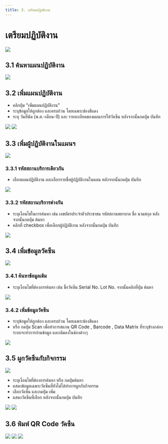 ```yaml
---
title: 3. เตรียมปฏิบัติงาน
---
```


# เตรียมปฏิบัติงาน
![](./img/plan-menu.png)

## 3.1 ค้นหาแผนปฏิบัติงาน
![](./img/plan-search.png)

## 3.2 เพิ่มแผนปฏิบัติงาน
- คลิกปุ่ม "เพิ่มแผนปฏิบัติงาน"
- ระบุข้อมูลให้ถูกต้อง และครบถ้วน โดยเฉพาะช่องสีแดง
- ระบุ วันที่นัด (พ.ศ.-เดือน-ปี) และ รายละเอียดของแผนการให้วัคซีน หลังจากนั้นกดปุ่ม บันทึก 

![](./img/plan-add-1.png)
![](./img/plan-add-2.png)

## 3.3 เพิ่มผู้ปฏิบัติงานในแผนฯ
![](./img/user-to-plan-1.png)
### 3.3.1 รหัสสถานบริการเดียวกัน
- เลือกแผนปฏิบัติงาน และเลือกรายชื่อผู้ปฏิบัติงานในแผน หลังจากนั้นกดปุ่ม บันทึก

![](./img/user-to-plan-2-3.png)

### 3.3.2 รหัสสถานบริการต่างกัน
- ระบุเงื่อนไขในการค้นหา เช่น เลขบัตรประจำตัวประชาชน รหัสสถานพยาบาล ขื่อ นามสกุล หลังจากนั้นกดปุ่ม ค้นหา
- คลิกที่ checkbox เพื่อเลือกผู้ปฏิบัติงาน หลังจากนั้นกดปุ่ม บันทึก

![](./img/user-plan-4-difference-hoscode.png)

## 3.4 เพิ่มข้อมูลวัคซีน
![](./img/add-vaccine-1.png)

### 3.4.1 ค้นหาข้อมูลเดิม

- ระบุเงื่อนไขที่ต้องการค้นหา เช่น ชื่อวัคซีน Serial No. Lot No. จากนั้นคลิกที่ปุ่ม ค้นหา

![](./img/add-vaccine-2.png)

### 3.4.2 เพิ่มข้อมูลวัคซีน
- ระบุข้อมูลให้ถูกต้อง และครบถ้วน โดยเฉพาะช่องสีแดง
- หรือ กดปุ่ม Scan เพื่อทำการสแกน QR Code , Barcode , Data Matrix ที่ระบุข้างกล่อง ระบบจะทำการอ่านข้อมูล และเติมลงในช่องต่างๆ

![](./img/add-vaccine-3.png)

## 3.5 ผูกวัคซีนกับกิจกรรม

![](./img/vaccine-join-1.png)

- ระบุเงื่อนไขที่ต้องการค้นหา หรือ กดปุ่มค้นหา
- แสดงข้อมูลเฉพาะวัคซีนที่ยังไม่ได้ทำการผูกกับกิจกรรม
- เลือกวัคซีน และกดปุ่ม เพิ่ม
- แสดงวัคซีนที่เลือก หลังจากนั้นกดปุ่ม บันทึก

![](./img/vaccine-join-2.png)
![](./img/vaccine-join-3.png)

## 3.6 พิมพ์ QR Code วัคซีน
![](./img/qrcode-1.png)
![](./img/qrcode-2.png)
![](./img/qrcode-3.png)